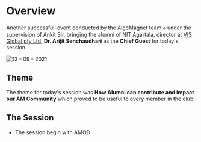 # Overview
Another successfull event conducted by the AlgoMagnet team ✊ under the supervision of Ankit Sir, bringing the alumni of NIT Agartala, director at [VIS Global pty Ltd](https://www.visglobal.com.au/), **Dr. Arijit Senchaudhari** as the **Chief Guest** for today's session.


![12 - 09 - 2021](https://user-images.githubusercontent.com/74143496/132987811-91e391ab-d746-4af7-a951-ee5beabe4221.jpeg)

## Theme
The theme for today's session was **How Alumni can contribute and impact our AM Community** which proved to be useful to every member in the club.

## The Session
* The session begin with AMOD 













